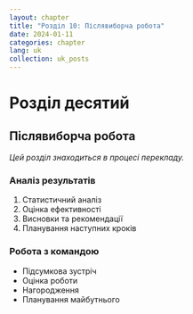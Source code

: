 ```yaml
---
layout: chapter
title: "Розділ 10: Післявиборча робота"
date: 2024-01-11
categories: chapter
lang: uk
collection: uk_posts
---
```


# Розділ десятий

## Післявиборча робота

*Цей розділ знаходиться в процесі перекладу.*

### Аналіз результатів

1. Статистичний аналіз
2. Оцінка ефективності
3. Висновки та рекомендації
4. Планування наступних кроків

### Робота з командою

- Підсумкова зустріч
- Оцінка роботи
- Нагородження
- Планування майбутнього 